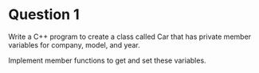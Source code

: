 # Question 1

Write a C++ program to create a class called Car that has private member variables for company, model, and year.

Implement member functions to get and set these variables.
